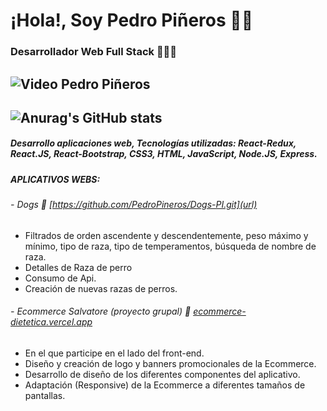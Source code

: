 # ¡Hola!, Soy Pedro Piñeros 👋🏽
###  Desarrollador Web Full Stack 👨🏽‍💻
![Video Pedro Piñeros](https://user-images.githubusercontent.com/40897414/138632404-c63e5e01-8d10-4111-8390-b1ba9d0cf710.gif)
------------
![Anurag's GitHub stats](https://github-readme-stats.vercel.app/api?username=anuraghazra&show_icons=true&theme=radical)
------------
##### Desarrollo aplicaciones web, Tecnologías utilizadas: React-Redux, React.JS, React-Bootstrap, CSS3, HTML, JavaScript, Node.JS, Express.
##### **APLICATIVOS WEBS:**
###### - Dogs 🐶 [https://github.com/PedroPineros/Dogs-PI.git](url)
- Filtrados de orden ascendente y descendentemente, peso máximo y mínimo, tipo de raza, tipo de temperamentos, búsqueda de nombre de raza.
- Detalles de Raza de perro
- Consumo de Api.
- Creación de nuevas razas de perros.

###### - Ecommerce Salvatore (proyecto grupal) 🛒 [ecommerce-dietetica.vercel.app](url)
- En el que participe en el lado del front-end.
- Diseño y creación de logo y banners promocionales de la Ecommerce.
- Desarrollo de diseño de los diferentes componentes del aplicativo. 
- Adaptación (Responsive) de la Ecommerce a diferentes tamaños de pantallas.

